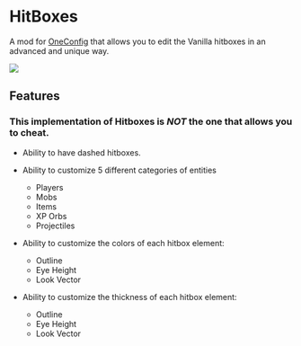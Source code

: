 # HitBoxes
A mod for [OneConfig](https://github.com/Polyfrost/OneConfig) that allows you to edit the Vanilla hitboxes in an advanced and unique way.

![](https://i.imgur.com/IDyHCTb.png)

## Features
### This implementation of Hitboxes is _NOT_ the one that allows you to cheat.

- Ability to have dashed hitboxes.


- Ability to customize 5 different categories of entities
  - Players
  - Mobs
  - Items
  - XP Orbs
  - Projectiles


- Ability to customize the colors of each hitbox element:
  - Outline
  - Eye Height
  - Look Vector


- Ability to customize the thickness of each hitbox element:
  - Outline
  - Eye Height
  - Look Vector
